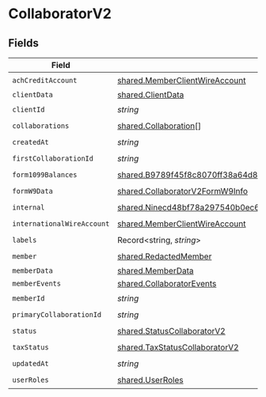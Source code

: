 # CollaboratorV2


## Fields

| Field                                                                                                                                                                    | Type                                                                                                                                                                     | Required                                                                                                                                                                 | Description                                                                                                                                                              |
| ------------------------------------------------------------------------------------------------------------------------------------------------------------------------ | ------------------------------------------------------------------------------------------------------------------------------------------------------------------------ | ------------------------------------------------------------------------------------------------------------------------------------------------------------------------ | ------------------------------------------------------------------------------------------------------------------------------------------------------------------------ |
| `achCreditAccount`                                                                                                                                                       | [shared.MemberClientWireAccount](../../models/shared/memberclientwireaccount.md)                                                                                         | :heavy_check_mark:                                                                                                                                                       | N/A                                                                                                                                                                      |
| `clientData`                                                                                                                                                             | [shared.ClientData](../../models/shared/clientdata.md)                                                                                                                   | :heavy_minus_sign:                                                                                                                                                       | N/A                                                                                                                                                                      |
| `clientId`                                                                                                                                                               | *string*                                                                                                                                                                 | :heavy_check_mark:                                                                                                                                                       | N/A                                                                                                                                                                      |
| `collaborations`                                                                                                                                                         | [shared.Collaboration](../../models/shared/collaboration.md)[]                                                                                                           | :heavy_check_mark:                                                                                                                                                       | N/A                                                                                                                                                                      |
| `createdAt`                                                                                                                                                              | *string*                                                                                                                                                                 | :heavy_check_mark:                                                                                                                                                       | N/A                                                                                                                                                                      |
| `firstCollaborationId`                                                                                                                                                   | *string*                                                                                                                                                                 | :heavy_check_mark:                                                                                                                                                       | N/A                                                                                                                                                                      |
| `form1099Balances`                                                                                                                                                       | [shared.B9789f45f8c8070ff38a64d80c2e4a8732ddaf329e46546474400d26f84c0f1c](../../models/shared/b9789f45f8c8070ff38a64d80c2e4a8732ddaf329e46546474400d26f84c0f1c.md)       | :heavy_check_mark:                                                                                                                                                       | N/A                                                                                                                                                                      |
| `formW9Data`                                                                                                                                                             | [shared.CollaboratorV2FormW9Info](../../models/shared/collaboratorv2formw9info.md)                                                                                       | :heavy_check_mark:                                                                                                                                                       | N/A                                                                                                                                                                      |
| `internal`                                                                                                                                                               | [shared.Ninecd48bf78a297540b0ec6f45365beb8d6ce0ee88e6d244115ad226e6701011a3](../../models/shared/ninecd48bf78a297540b0ec6f45365beb8d6ce0ee88e6d244115ad226e6701011a3.md) | :heavy_check_mark:                                                                                                                                                       | N/A                                                                                                                                                                      |
| `internationalWireAccount`                                                                                                                                               | [shared.MemberClientWireAccount](../../models/shared/memberclientwireaccount.md)                                                                                         | :heavy_check_mark:                                                                                                                                                       | N/A                                                                                                                                                                      |
| `labels`                                                                                                                                                                 | Record<string, *string*>                                                                                                                                                 | :heavy_check_mark:                                                                                                                                                       | N/A                                                                                                                                                                      |
| `member`                                                                                                                                                                 | [shared.RedactedMember](../../models/shared/redactedmember.md)                                                                                                           | :heavy_check_mark:                                                                                                                                                       | N/A                                                                                                                                                                      |
| `memberData`                                                                                                                                                             | [shared.MemberData](../../models/shared/memberdata.md)                                                                                                                   | :heavy_minus_sign:                                                                                                                                                       | N/A                                                                                                                                                                      |
| `memberEvents`                                                                                                                                                           | [shared.CollaboratorEvents](../../models/shared/collaboratorevents.md)                                                                                                   | :heavy_minus_sign:                                                                                                                                                       | N/A                                                                                                                                                                      |
| `memberId`                                                                                                                                                               | *string*                                                                                                                                                                 | :heavy_check_mark:                                                                                                                                                       | N/A                                                                                                                                                                      |
| `primaryCollaborationId`                                                                                                                                                 | *string*                                                                                                                                                                 | :heavy_check_mark:                                                                                                                                                       | N/A                                                                                                                                                                      |
| `status`                                                                                                                                                                 | [shared.StatusCollaboratorV2](../../models/shared/statuscollaboratorv2.md)                                                                                               | :heavy_check_mark:                                                                                                                                                       | N/A                                                                                                                                                                      |
| `taxStatus`                                                                                                                                                              | [shared.TaxStatusCollaboratorV2](../../models/shared/taxstatuscollaboratorv2.md)                                                                                         | :heavy_check_mark:                                                                                                                                                       | N/A                                                                                                                                                                      |
| `updatedAt`                                                                                                                                                              | *string*                                                                                                                                                                 | :heavy_check_mark:                                                                                                                                                       | N/A                                                                                                                                                                      |
| `userRoles`                                                                                                                                                              | [shared.UserRoles](../../models/shared/userroles.md)                                                                                                                     | :heavy_check_mark:                                                                                                                                                       | N/A                                                                                                                                                                      |